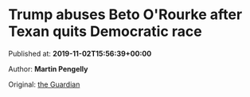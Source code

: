 
# Trump abuses Beto O'Rourke after Texan quits Democratic race

Published at: **2019-11-02T15:56:39+00:00**

Author: **Martin Pengelly**

Original: [the Guardian](https://www.theguardian.com/us-news/2019/nov/01/beto-orourke-withdraws-democratic-race)



